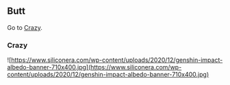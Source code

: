 ## Butt

Go to [Crazy](https://github.com/sha-d0w/sha-d0w.github.io#crazy).

### Crazy

![https://www.siliconera.com/wp-content/uploads/2020/12/genshin-impact-albedo-banner-710x400.jpg](https://www.siliconera.com/wp-content/uploads/2020/12/genshin-impact-albedo-banner-710x400.jpg)



